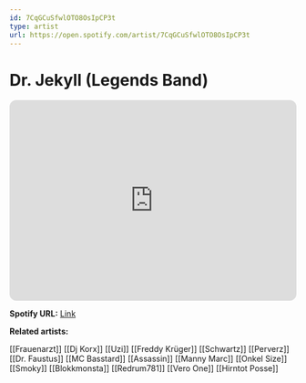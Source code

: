 ```yaml
---
id: 7CqGCuSfwlOTO8OsIpCP3t
type: artist
url: https://open.spotify.com/artist/7CqGCuSfwlOTO8OsIpCP3t
---
```

# Dr. Jekyll (Legends Band)

<iframe style="border-radius:12px" src="https://open.spotify.com/embed/artist/7CqGCuSfwlOTO8OsIpCP3t" width="100%" height="352" frameBorder="0" allowfullscreen="" allow="autoplay; clipboard-write; encrypted-media; fullscreen; picture-in-picture" loading="lazy"></iframe>

**Spotify URL:** [Link](https://open.spotify.com/artist/7CqGCuSfwlOTO8OsIpCP3t)

**Related artists:**

[[Frauenarzt]]
[[Dj Korx]]
[[Uzi]]
[[Freddy Krüger]]
[[Schwartz]]
[[Perverz]]
[[Dr. Faustus]]
[[MC Basstard]]
[[Assassin]]
[[Manny Marc]]
[[Onkel Size]]
[[Smoky]]
[[Blokkmonsta]]
[[Redrum781]]
[[Vero One]]
[[Hirntot Posse]]

